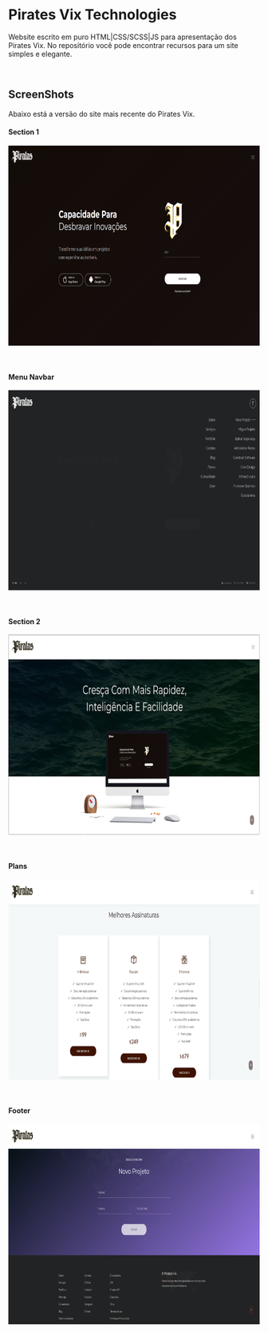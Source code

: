 # Pirates Vix Technologies

Website escrito em puro HTML|CSS/SCSS|JS para apresentação dos Pirates Vix.
No repositório você pode encontrar recursos para um site simples e elegante.

<br/>


## ScreenShots

Abaixo está a versão do site mais recente do Pirates Vix.
<br/>

#### Section 1

<img width="800" height="400" src="https://raw.githubusercontent.com/piratesvix/community/main/assets/screenshot/website/website-piratesvix-v1.0.jpeg"></img>

<br/>


#### Menu Navbar

<img width="800" height="400" src="https://raw.githubusercontent.com/piratesvix/community/main/assets/screenshot/website/website-piratesvix-v1.0-navbar.jpeg"></img>

<br/>


#### Section 2

<img width="800" height="400" src="https://raw.githubusercontent.com/piratesvix/community/main/assets/screenshot/website/website-piratesvix-v1.0-3-section.jpeg"></img>


<br/>

#### Plans

<img width="800" height="400" src="https://raw.githubusercontent.com/piratesvix/community/main/assets/screenshot/website/website-piratesvix-v1.0-plans.jpeg"></img>


<br/>

#### Footer

<img width="800" height="400" src="https://raw.githubusercontent.com/piratesvix/community/main/assets/screenshot/website/website-piratesvix-v1.0-footer.jpeg"></img>


<br/>